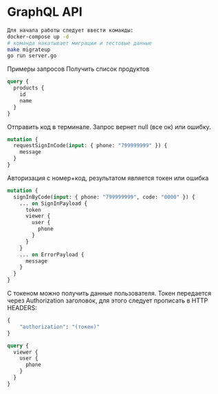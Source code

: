 # GraphQL API

```bash
Для начала работы следует ввести команды:
docker-compose up -d
# команда накатывает миграции и тестовые данные
make migrateup
go run server.go
```

Примеры запросов
Получить список продуктов

```graphql
query {
  products {
    id
    name
  }
}
```

Отправить код в терминале. Запрос вернет null (все ок) или ошибку.

```graphql
mutation {
  requestSignInCode(input: { phone: "799999999" }) {
    message
  }
}
```

Авторизация с номер+код, результатом является токен или ошибка

```graphql
mutation {
  signInByCode(input: { phone: "799999999", code: "0000" }) {
    ... on SignInPayload {
      token
      viewer {
        user {
          phone
        }
      }
    }
    ... on ErrorPayload {
      message
    }
  }
}
```

С токеном можно получить данные пользователя. Токен передается через Authorization заголовок, для этого следует прописать в HTTP HEADERS:

```graphql
{
    "authorization": "(токен)"
}
```

```graphql
query {
  viewer {
    user {
      phone
    }
  }
}
```
